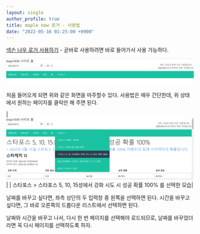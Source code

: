 ```yaml
---
layout: single
author_profile: true
title: maple now 로거 - 사용법
date: "2022-05-16 01:25:00 +0900"
---
```


[넥슨 나우 로거 사용하기](maplenow-logger/) - 곧바로 사용하려면 바로 들어가서 사용 가능하다.

![초기 화면](/resources/blog/maplenow/2022-05-16-how-to-use/img.png)

처음 들어오게 되면 위와 같은 화면을 마주할수 있다.
사용법은 매우 간단한데, 위 상태에서 원하는 페이지를 클릭만 해 주면 된다.

| ![선택](/resources/blog/maplenow/2022-05-16-how-to-use/img_1.png)|
| 스타포스 > 스타포스 5, 10, 15성에서 강화 시도 시 성공 확률 100% 를 선택한 모습|

날짜를 바꾸고 싶다면, 좌측 상단의 두 입력창 중 왼쪽을 선택하면 된다.
시간을 바꾸고 싶다면, 그 바로 오른쪽의 드롭다운 리스트에서 선택하면 된다.

날짜와 시간을 바꾸고 나서, 다시 한 번 페이지를 선택해야 로드되므로, 날짜를 바꾸었더라면 꼭 다시 페이지를 선택하도록 하자.

